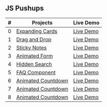 <h2> JS Pushups </h2>

| #   | Projects                                                                                          | Live Demo                                                                     |
| --- | ------------------------------------------------------------------------------------------------- | ----------------------------------------------------------------------------- |
| 0   | [Expanding Cards](https://github.com/KristinaChausheva/jsPushUps/tree/main/expanding-cards)       | [Live Demo](https://kristinachausheva.github.io/jsPushUps/expanding-cards)    |
| 1   | [Drag and Drop](https://github.com/KristinaChausheva/jsPushUps/tree/main/dragAndDrop)             | [Live Demo](https://kristinachausheva.github.io/jsPushUps/dragAndDrop)        |
| 2   | [Sticky Notes](https://github.com/KristinaChausheva/jsPushUps/tree/main/sticky-notes)             | [Live Demo](https://kristinachausheva.github.io/jsPushUps/sticky-notes)       |
| 3   | [Animated Form](https://github.com/KristinaChausheva/jsPushUps/tree/main/animated-form)           | [Live Demo](https://kristinachausheva.github.io/jsPushUps/animated-form)      |
| 4   | [Hidden Search](https://github.com/KristinaChausheva/jsPushUps/tree/main/hidden-search)           | [Live Demo](https://kristinachausheva.github.io/jsPushUps/hidden-search)      |
| 5   | [FAQ Component](https://github.com/KristinaChausheva/jsPushUps/tree/main/FAQ)                     | [Live Demo](https://kristinachausheva.github.io/jsPushUps/FAQ)                |
| 6   | [Animated Countdown](https://github.com/KristinaChausheva/jsPushUps/tree/main/animated-countdown) | [Live Demo](https://kristinachausheva.github.io/jsPushUps/animated-countdown) |
| 7   | [Animated Countdown](https://github.com/KristinaChausheva/jsPushUps/tree/main/password-generator) | [Live Demo](https://kristinachausheva.github.io/jsPushUps/password-generator) |
| 8   | [Animated Countdown](https://github.com/KristinaChausheva/jsPushUps/tree/main/image-carousel)     | [Live Demo](https://kristinachausheva.github.io/jsPushUps/image-carousel)     |
